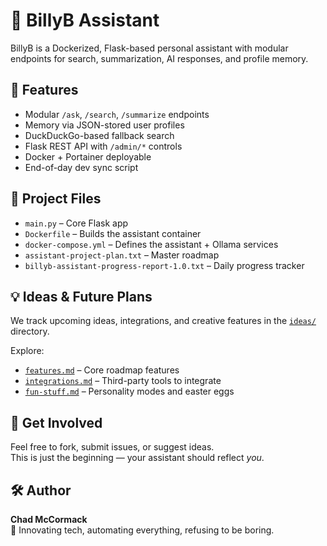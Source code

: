 # 🤖 BillyB Assistant

BillyB is a Dockerized, Flask-based personal assistant with modular endpoints for search, summarization, AI responses, and profile memory.

## 🔧 Features

- Modular `/ask`, `/search`, `/summarize` endpoints
- Memory via JSON-stored user profiles
- DuckDuckGo-based fallback search
- Flask REST API with `/admin/*` controls
- Docker + Portainer deployable
- End-of-day dev sync script

## 📂 Project Files

- `main.py` – Core Flask app
- `Dockerfile` – Builds the assistant container
- `docker-compose.yml` – Defines the assistant + Ollama services
- `assistant-project-plan.txt` – Master roadmap
- `billyb-assistant-progress-report-1.0.txt` – Daily progress tracker

## 💡 Ideas & Future Plans

We track upcoming ideas, integrations, and creative features in the [`ideas/`](./ideas/) directory.

Explore:
- [`features.md`](./ideas/features.md) – Core roadmap features
- [`integrations.md`](./ideas/integrations.md) – Third-party tools to integrate
- [`fun-stuff.md`](./ideas/fun-stuff.md) – Personality modes and easter eggs

## 🧠 Get Involved

Feel free to fork, submit issues, or suggest ideas.  
This is just the beginning — your assistant should reflect *you*.

## 🛠️ Author

**Chad McCormack**  
🧪 Innovating tech, automating everything, refusing to be boring.
